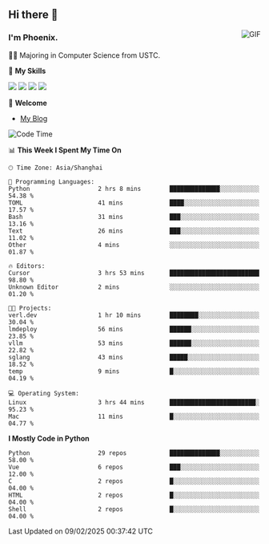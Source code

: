 ## Hi there 👋
<img align="right" alt="GIF" src="https://raw.githubusercontent.com/JoeyBling/JoeyBling/master/pic/pusheencode.gif" />

### I'm Phoenix.

👨‍🎓 Majoring in Computer Science from USTC.

🌟 **My Skills**

![](https://img.shields.io/badge/-Python-3e74a2?style=flat-square&logo=Python&logoColor=fff)
![](https://img.shields.io/badge/-C++-9f62a5?style=flat&logo=cplusplus&logoColor=white)
![](https://img.shields.io/badge/-Linux-185886?style=flat-square&logo=Linux&logoColor=fff)
![](https://img.shields.io/badge/-Rust-ff4136?style=flat-square&logo=Rust&logoColor=fff)

💬 **Welcome**

- [My Blog](https://ysy-phoenix.github.io/)

<!--START_SECTION:waka-->
![Code Time](http://img.shields.io/badge/Code%20Time-1%2C177%20hrs%208%20mins-blue)

📊 **This Week I Spent My Time On** 

```text
🕑︎ Time Zone: Asia/Shanghai

💬 Programming Languages: 
Python                   2 hrs 8 mins        ██████████████░░░░░░░░░░░   54.38 % 
TOML                     41 mins             ████░░░░░░░░░░░░░░░░░░░░░   17.57 % 
Bash                     31 mins             ███░░░░░░░░░░░░░░░░░░░░░░   13.16 % 
Text                     26 mins             ███░░░░░░░░░░░░░░░░░░░░░░   11.02 % 
Other                    4 mins              ░░░░░░░░░░░░░░░░░░░░░░░░░   01.87 % 

🔥 Editors: 
Cursor                   3 hrs 53 mins       █████████████████████████   98.80 % 
Unknown Editor           2 mins              ░░░░░░░░░░░░░░░░░░░░░░░░░   01.20 % 

🐱‍💻 Projects: 
verl.dev                 1 hr 10 mins        ████████░░░░░░░░░░░░░░░░░   30.04 % 
lmdeploy                 56 mins             ██████░░░░░░░░░░░░░░░░░░░   23.85 % 
vllm                     53 mins             ██████░░░░░░░░░░░░░░░░░░░   22.82 % 
sglang                   43 mins             █████░░░░░░░░░░░░░░░░░░░░   18.52 % 
temp                     9 mins              █░░░░░░░░░░░░░░░░░░░░░░░░   04.19 % 

💻 Operating System: 
Linux                    3 hrs 44 mins       ████████████████████████░   95.23 % 
Mac                      11 mins             █░░░░░░░░░░░░░░░░░░░░░░░░   04.77 % 
```

**I Mostly Code in Python** 

```text
Python                   29 repos            ██████████████░░░░░░░░░░░   58.00 % 
Vue                      6 repos             ███░░░░░░░░░░░░░░░░░░░░░░   12.00 % 
C                        2 repos             █░░░░░░░░░░░░░░░░░░░░░░░░   04.00 % 
HTML                     2 repos             █░░░░░░░░░░░░░░░░░░░░░░░░   04.00 % 
Shell                    2 repos             █░░░░░░░░░░░░░░░░░░░░░░░░   04.00 % 
```




 Last Updated on 09/02/2025 00:37:42 UTC
<!--END_SECTION:waka-->

<!--
**ysy-phoenix/ysy-phoenix** is a ✨ _special_ ✨ repository because its `README.md` (this file) appears on your GitHub profile.

Here are some ideas to get you started:

- 🔭 I’m currently working on ...
- 🌱 I’m currently learning ...
- 👯 I’m looking to collaborate on ...
- 🤔 I’m looking for help with ...
- 💬 Ask me about ...
- 📫 How to reach me: ...
- 😄 Pronouns: ...
- ⚡ Fun fact: ...
-->
